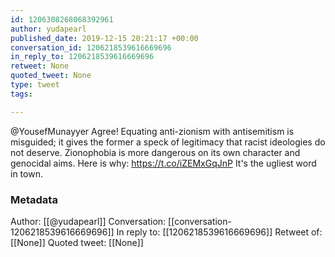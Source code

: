 ```yaml
---
id: 1206308268068392961
author: yudapearl
published_date: 2019-12-15 20:21:17 +00:00
conversation_id: 1206218539616669696
in_reply_to: 1206218539616669696
retweet: None
quoted_tweet: None
type: tweet
tags:

---
```


@YousefMunayyer Agree! Equating anti-zionism with antisemitism is misguided; it gives the former a speck of legitimacy that racist ideologies do not deserve. Zionophobia is more dangerous on its own character and genocidal aims. Here is why: https://t.co/iZEMxGqJnP It's the ugliest word in town.

### Metadata

Author: [[@yudapearl]]
Conversation: [[conversation-1206218539616669696]]
In reply to: [[1206218539616669696]]
Retweet of: [[None]]
Quoted tweet: [[None]]
